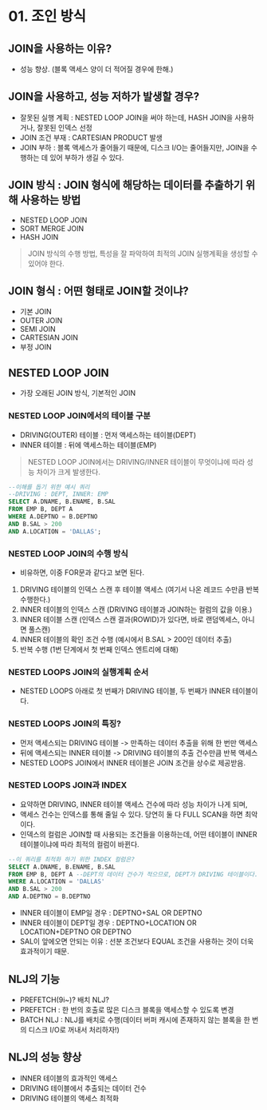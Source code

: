 # 01. 조인 방식

## JOIN을 사용하는 이유?
- 성능 향상. (블록 액세스 양이 더 적어질 경우에 한해.)

## JOIN을 사용하고, 성능 저하가 발생할 경우?
- 잘못된 실행 계획 : NESTED LOOP JOIN을 써야 하는데, HASH JOIN을 사용하거나, 잘못된 인덱스 선정
- JOIN 조건 부재 : CARTESIAN PRODUCT 발생
- JOIN 부하 : 블록 액세스가 줄어들기 때문에, 디스크 I/O는 줄어들지만, JOIN을 수행하는 데 있어 부하가 생길 수 있다.

## JOIN 방식 : JOIN 형식에 해당하는 데이터를 추출하기 위해 사용하는 방법
- NESTED LOOP JOIN
- SORT MERGE JOIN
- HASH JOIN
> JOIN 방식의 수행 방법, 특성을 잘 파악하여 최적의 JOIN 실행계획을 생성할 수 있어야 한다.

## JOIN 형식 : 어떤 형태로 JOIN할 것이냐?
- 기본 JOIN
- OUTER JOIN
- SEMI JOIN
- CARTESIAN JOIN
- 부정 JOIN

## NESTED LOOP JOIN
- 가장 오래된 JOIN 방식, 기본적인 JOIN

### NESTED LOOP JOIN에서의 테이블 구분
- DRIVING(OUTER) 테이블 : 먼저 액세스하는 테이블(DEPT)
- INNER 테이블 : 뒤에 액세스하는 테이블(EMP)
> NESTED LOOP JOIN에서는 DRIVING/INNER 테이블이 무엇이냐에 따라 성능 차이가 크게 발생한다.

```sql
--이해를 돕기 위한 예시 쿼리
--DRIVING : DEPT, INNER: EMP
SELECT A.DNAME, B.ENAME, B.SAL
FROM EMP B, DEPT A
WHERE A.DEPTNO = B.DEPTNO
AND B.SAL > 200
AND A.LOCATION = 'DALLAS';
```

### NESTED LOOP JOIN의 수행 방식
- 비유하면, 이중 FOR문과 같다고 보면 된다.
1. DRIVING 테이블의 인덱스 스캔 후 테이블 액세스 (여기서 나온 레코드 수만큼 반복수행한다.)
2. INNER 테이블의 인덱스 스캔 (DRIVING 테이블과 JOIN하는 컬럼의 값을 이용.)
3. INNER 테이블 스캔 (인덱스 스캔 결과(ROWID)가 있다면, 바로 랜덤엑세스, 아니면 풀스캔)
4. INNER 테이블의 확인 조건 수행 (예시에서 B.SAL > 200인 데이터 추출)
5. 반복 수행 (1번 단계에서 첫 번째 인덱스 엔트리에 대해)

### NESTED LOOPS JOIN의 실행계획 순서
- NESTED LOOPS 아래로 첫 번째가 DRIVING 테이블, 두 번째가 INNER 테이블이다.

### NESTED LOOPS JOIN의 특징?
- 먼저 액세스되는 DRIVING 테이블 -> 만족하는 데이터 추출을 위해 한 번만 액세스
- 뒤에 액세스되는 INNER 테이블 -> DRIVING 테이블의 추출 건수만큼 반복 액세스
- NESTED LOOPS JOIN에서 INNER 테이블은 JOIN 조건을 상수로 제공받음.

### NESTED LOOPS JOIN과 INDEX
- 요약하면 DRIVING, INNER 테이블 액세스 건수에 따라 성능 차이가 나게 되며,
- 액세스 건수는 인덱스를 통해 줄일 수 있다. 당연히 둘 다 FULL SCAN을 하면 최악이다.
- 인덱스의 컬럼은 JOIN할 때 사용되는 조건들을 이용하는데, 어떤 테이블이 INNER 테이블이냐에 따라 최적의 컬럼이 바뀐다.

```sql
--이 쿼리를 최적화 하기 위한 INDEX 컬럼은?
SELECT A.DNAME, B.ENAME, B.SAL
FROM EMP B, DEPT A --DEPT의 데이터 건수가 적으므로, DEPT가 DRIVING 테이블이다.
WHERE A.LOCATION = 'DALLAS'
AND B.SAL > 200
AND A.DEPTNO = B.DEPTNO
```
- INNER 테이블이 EMP일 경우 : DEPTNO+SAL OR DEPTNO
- INNER 테이블이 DEPT일 경우 : DEPTNO+LOCATION OR LOCATION+DEPTNO OR DEPTNO
- SAL이 앞에오면 안되는 이유 : 선분 조건보다 EQUAL 조건을 사용하는 것이 더욱 효과적이기 때문.

## NLJ의 기능
- PREFETCH(9i~)? 배치 NLJ?
- PREFETCH : 한 번의 호출로 많은 디스크 블록을 액세스할 수 있도록 변경
- BATCH NLJ : NLJ를 배치로 수행(데이터 버퍼 캐시에 존재하지 않는 블록을 한 번의 디스크 I/O로 꺼내서 처리하자!)

## NLJ의 성능 향상
- INNER 테이블의 효과적인 액세스
- DRIVING 테이블에서 추출되는 데이터 건수
- DRIVING 테이블의 액세스 최적화

